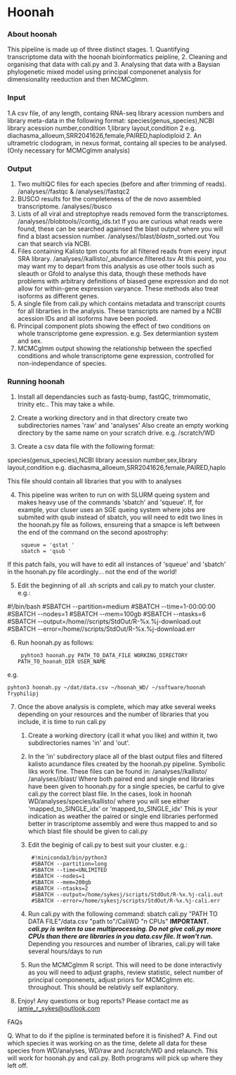 # Hoonah


### About hoonah 


This pipeline is made up of three distinct stages. 1. Quantifying transcriptome data with the hoonah bioinformatics peipline, 2. Cleaning and organising that data with cali.py and 3. Analysing that data with a Baysian phylogenetic mixed model using principal componenet analysis for dimensionality reeduction and then MCMCglmm.

### Input
1.A csv file, of any length, containg RNA-seq library acession numbers and library meta-data in the following format:
	species(genus_species),NCBI library acession number,condition 1,library layout,condition 2
	e.g.
	diachasma_alloeum,SRR2041626,female,PAIRED,haplodiploid 
2. An ultrametric clodogram, in nexus format, containg all species to be analysed. (Only necessary for MCMCglmm analysis)

### Output
1. 	Two multiQC files for each species (before and after trimming of reads). 					<WD>/analyses/<species>/fastqc & <WD>/analyses/<species>/fastqc2
2.	BUSCO results for the completeness of the de novo assembled transcriptome.					<WD>/analyses/<species>/busco
3.	Lists of all viral and streptophye reads removed form the transcriptomes. 					<WD>/analyses/<species>/blobtools/<SRR>/contig_ids.txt
		If you are curious what reads were found, these can be searched againsed 
		the blast output where you will find a blast acsession number. 							<WD>/analyses/<species>/blast/<species>_blastn_<layout>_sorted.out
		You can that search via NCBI. 
4. 	Files containing Kalisto tpm counts for all filtered reads from every input SRA library. 	<WD>/analyses/<species>/kallisto/<SRR>_abundance.filtered.tsv 
	At this point, you may want my to depart from this analysis as use other tools such as sleauth or Gfold to analyse this data, though these methods have problems with arbitrary definitions of biased gene expression and do not allow for within-gene expression varyance. These methods also treat isoforms as different genes.
5.	A single file from cali.py which contains metadata and transcript counts for all librarties in the analysis. These transcripts are named by a NCBI acession IDs and all isoforms have been pooled.
6.	Principal component plots showing the effect of two conditions on whole transcriptome gene expression. e.g. Sex determiantion system and sex.
7.	MCMCglmm output showing the relationship between the specfied conditions and whole transcriptome gene expression, controlled for non-independance of species.  


### Running hoonah 


1. Install all dependancies such as fastq-bump, fastQC, trimmomatic, trinity etc.. This may take a while.

2. Create a working directory and in that directory create two subdirectories names 'raw' and 'analyses' Also create an empty working directory by the same name on your scratch drive. e.g. /scratch/WD

3. Create a csv data file with the following format:

species(genus_species),NCBI library acession number,sex,library layout,condition
e.g.
diachasma_alloeum,SRR2041626,female,PAIRED,haplo 

This file should contain all libraries that you with to analyses

4. This pipeline was writen to run on with SLURM queing system and makes heavy use of the commands 'sbatch' and 'squeue'. If, for example, your cluser uses an SGE queing system where jobs are submited with qsub instead of sbatch, you will need to edit two lines in the hoonah.py file as follows, ensureing that a smapce is left between the end of the command on the second apostrophy:

		squeue = 'qstat '
		sbatch = 'qsub '


If this patch fails, you will have to edit all instances of 'squeue' and 'sbatch' in the hoonah.py file acordingly... not the end of the world!


5. Edit the beginning of all .sh scripts and cali.py to match your cluster. e.g.:

#!/bin/bash
#SBATCH --partition=medium
#SBATCH --time=1-00:00:00
#SBATCH --nodes=1
#SBATCH --mem=100gb
#SBATCH --ntasks=6
#SBATCH --output=/home/<USER>/scripts/StdOut/R-%x.%j-download.out
#SBATCH --error=/home/<USER>/scripts/StdOut/R-%x.%j-download.err

6. Run hoonah.py as follows:

    	pyhton3 hoonah.py PATH_TO_DATA_FILE WORKING_DIRECTORY PATH_TO_hoonah_DIR USER_NAME

e.g.

	pyhton3 hoonah.py ~/dat/data.csv ~/hoonah_WD/ ~/software/hoonah fryphilipj

7. Once the above analysis is complete, which may atke several weeks depending on your resources and the number of libraries that you include, it is time to run cali.py
	1. Create a working directory (call it what you like) and within it, two subdirectories names 'in' and 'out'.
	2. In the 'in' subdirectory place all of the blast output files and filtered kalisto acundance files created by the hoonah.py pipeline. Symbolic liks work fine.
		These files can be found in: <hoonah WD>/analyses/<species>/kallisto/
									 <hoonsh WD>/analyses/<species>/blast/
		Where both paired end and single end libraries have been given to hoonah.py for a single species, be carful to give cali.py the correct blast file.
		In the cases, look in hoonah WD/analyses/species/kallisto/ where you will see either 'mapped_to_SINGLE_idx' or 'mapped_to_SINGLE_idx'
			This is your indication as weather the paired or single end libraries performed better in trascriptome assembly and were thus mapped to and so which blast file should be given to cali.py
	3. Edit the beginig of cali.py to best suit your cluster.
		e.g.:
			
			#!miniconda3/bin/python3
			#SBATCH --partition=long
			#SBATCH --time=UNLIMITED
			#SBATCH --nodes=1
			#SBATCH --mem=200gb
			#SBATCH --ntasks=2
			#SBATCH --output=/home/sykesj/scripts/StdOut/R-%x.%j-cali.out
			#SBATCH --error=/home/sykesj/scripts/StdOut/R-%x.%j-cali.err

	4. Run cali.py with the following command:	sbatch cali.py 				"PATH TO DATA FILE"/data.csv "path to"/CaliWD "n CPUs"
			**IMPORTANT. _cali.py is writen to use multiprocessing. Do not give cali.py more CPUs than there are libraries in you data.csv file. It won't run._**
		Depending you resources and number of libraries, cali.py will take several hours/days to run

	5. Run the MCMCglmm R script. This will need to be done interactivly as you will need to adjust graphs, review statistic, select number of principal componenets, adjust priors for MCMCglmm etc. throughout. This should be relativly self explanitory.

8. Enjoy! Any questions or bug reports? Please contact me as jamie_r_sykes@outlook.com 


FAQs

Q. 	What to do if the pipline is terminated before it is finished?
A. 	Find out which species it was working on as the time, delete all data for these species from WD/analyses, WD/raw and /scratch/WD and relaunch. 
	This will work for hoonah.py and cali.py. Both programs will pick up where they left off. 


